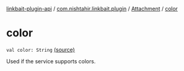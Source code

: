 [linkbait-plugin-api](../../index.md) / [com.nishtahir.linkbait.plugin](../index.md) / [Attachment](index.md) / [color](.)

# color

`val color: String` [(source)](https://gitlab.com/nishtahir/linkbait/tree/master/linkbait-plugin-api/src/main/kotlin//com/nishtahir/linkbait/plugin/Attachment.kt#L27)

Used if the service supports colors.

